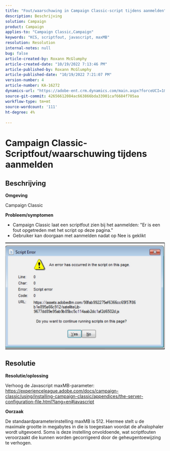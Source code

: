 ```yaml
---
title: "Fout/waarschuwing in Campaign Classic-script tijdens aanmelden"
description: Beschrijving
solution: Campaign
product: Campaign
applies-to: "Campaign Classic,Campaign"
keywords: "KCS, scriptfout, javascript, maxMB"
resolution: Resolution
internal-notes: null
bug: false
article-created-by: Roxann McGlumphy
article-created-date: "10/19/2022 7:13:46 PM"
article-published-by: Roxann McGlumphy
article-published-date: "10/19/2022 7:21:07 PM"
version-number: 4
article-number: KA-16272
dynamics-url: "https://adobe-ent.crm.dynamics.com/main.aspx?forceUCI=1&pagetype=entityrecord&etn=knowledgearticle&id=5216fb24-e24f-ed11-bba2-00224808679b"
source-git-commit: 42656612084ac663866bda33901caf6684f705aa
workflow-type: tm+mt
source-wordcount: '111'
ht-degree: 4%

---
```


# Campaign Classic- Scriptfout/waarschuwing tijdens aanmelden

## Beschrijving


<b>Omgeving</b>

Campaign Classic

<b>Probleem/symptomen</b>

- Campaign Classic laat een scriptfout zien bij het aanmelden: &quot;Er is een fout opgetreden met het script op deze pagina.&quot;
- Gebruiker kan doorgaan met aanmelden nadat op Nee is geklikt


![](assets/___4d77ab25-e34f-ed11-bba2-00224808679b___.jpeg)


## Resolutie


<b>Resolutie/oplossing</b>

Verhoog de Javascript maxMB-parameter: https://experienceleague.adobe.com/docs/campaign-classic/using/installing-campaign-classic/appendices/the-server-configuration-file.html?lang=en#javascript

<b>Oorzaak</b>

De standaardparameterinstelling maxMB is 512. Hiermee stelt u de maximale grootte in megabytes in die is toegestaan voordat de afvalophaler wordt uitgevoerd. Soms is deze instelling onvoldoende, wat scriptfouten veroorzaakt die kunnen worden gecorrigeerd door de geheugentoewijzing te verhogen.
